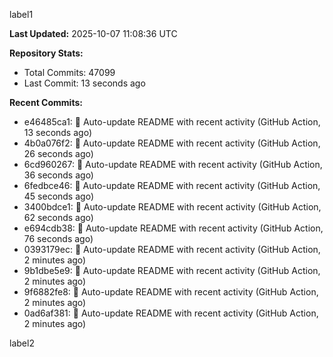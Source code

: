 
label1 
<!-- ACTIVITY_START -->
**Last Updated:** 2025-10-07 11:08:36 UTC

**Repository Stats:**
- Total Commits: 47099
- Last Commit: 13 seconds ago

**Recent Commits:**
- e46485ca1: 🤖 Auto-update README with recent activity (GitHub Action, 13 seconds ago)
- 4b0a076f2: 🤖 Auto-update README with recent activity (GitHub Action, 26 seconds ago)
- 6cd960267: 🤖 Auto-update README with recent activity (GitHub Action, 36 seconds ago)
- 6fedbce46: 🤖 Auto-update README with recent activity (GitHub Action, 45 seconds ago)
- 3400bdce1: 🤖 Auto-update README with recent activity (GitHub Action, 62 seconds ago)
- e694cdb38: 🤖 Auto-update README with recent activity (GitHub Action, 76 seconds ago)
- 0393179ec: 🤖 Auto-update README with recent activity (GitHub Action, 2 minutes ago)
- 9b1dbe5e9: 🤖 Auto-update README with recent activity (GitHub Action, 2 minutes ago)
- 9f6882fe8: 🤖 Auto-update README with recent activity (GitHub Action, 2 minutes ago)
- 0ad6af381: 🤖 Auto-update README with recent activity (GitHub Action, 2 minutes ago)
<!-- ACTIVITY_END -->

label2
